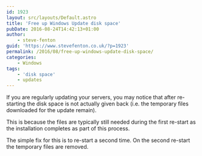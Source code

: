 ```yaml
---
id: 1923
layout: src/layouts/Default.astro
title: 'Free up Windows Update disk space'
pubDate: 2016-08-24T14:42:13+01:00
author:
    - steve-fenton
guid: 'https://www.stevefenton.co.uk/?p=1923'
permalink: /2016/08/free-up-windows-update-disk-space/
categories:
    - Windows
tags:
    - 'disk space'
    - updates
---
```


If you are regularly updating your servers, you may notice that after re-starting the disk space is not actually given back (i.e. the temporary files downloaded for the update remain).

This is because the files are typically still needed during the first re-start as the installation completes as part of this process.

The simple fix for this is to re-start a second time. On the second re-start the temporary files are removed.